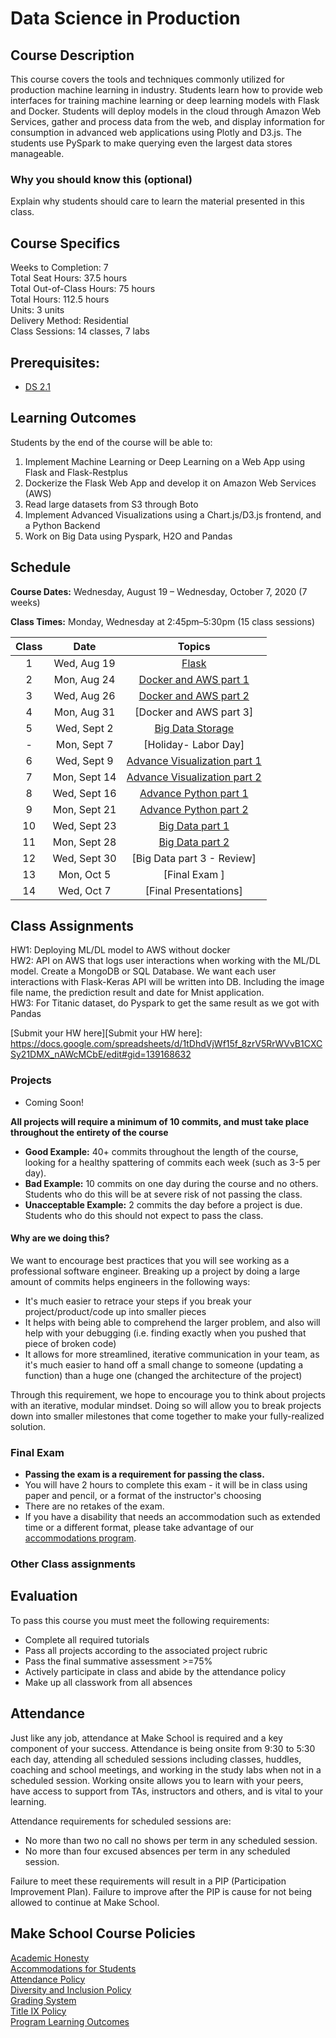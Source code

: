 # Data Science in Production

## Course Description

This course covers the tools and techniques commonly utilized for production machine learning in industry. Students learn how to provide web interfaces for training machine learning or deep learning models with Flask and Docker. Students will deploy models in the cloud through Amazon Web Services, gather and process data from the web, and display information for consumption in advanced web applications using Plotly and D3.js. The students use PySpark to make querying even the largest data stores manageable.

### Why you should know this (optional)

Explain why students should care to learn the material presented in this class.

## Course Specifics

Weeks to Completion:  7 <br>
Total Seat Hours:  37.5 hours <br>
Total Out-of-Class Hours: 75 hours <br>
Total Hours: 112.5 hours <br>
Units:  3 units <br>
Delivery Method:  Residential <br>
Class Sessions:  14 classes, 7 labs

## Prerequisites:  

- [DS 2.1](https://github.com/Make-School-Courses/DS-2.1-Machine-Learning)

## Learning Outcomes

Students by the end of the course will be able to:

1. Implement Machine Learning or Deep Learning on a Web App using Flask and Flask-Restplus
1. Dockerize the Flask Web App and develop it on Amazon Web Services (AWS)
1. Read large datasets from S3 through Boto
1. Implement Advanced Visualizations using a Chart.js/D3.js frontend, and a Python Backend
1. Work on Big Data using Pyspark, H2O and Pandas



## Schedule
**Course Dates:** Wednesday, August 19 – Wednesday, October 7, 2020 (7 weeks)

**Class Times:** Monday, Wednesday at 2:45pm–5:30pm (15 class sessions)

| Class |          Date          |                 Topics                  |
|:-----:|:----------------------:|:---------------------------------------:|
|  1 |  Wed, Aug 19               | [Flask] |
|  2 |  Mon, Aug 24               | [Docker and AWS part 1] |
|  3 |  Wed, Aug 26               | [Docker and AWS part 2] |
|  4 |  Mon, Aug 31               | [Docker and AWS part 3] |
|  5 |  Wed, Sept 2               | [Big Data Storage] |
|  - |  Mon, Sept 7               | [Holiday- Labor Day] |
|  6 |  Wed, Sept 9               | [Advance Visualization part 1] |
|  7 |  Mon, Sept 14               | [Advance Visualization part 2] |
|  8 |  Wed, Sept 16               | [Advance Python part 1] |
|  9 |  Mon, Sept 21              | [Advance Python part 2] |
|  10 | Wed, Sept 23              | [Big Data part 1] |
| 11 |  Mon, Sept 28              | [Big Data part 2] |
| 12 |  Wed, Sept 30              | [Big Data part 3 - Review] |
| 13 |  Mon, Oct 5              | [Final Exam ] |
| 14 |  Wed, Oct 7              | [Final Presentations] |




[Flask]: Lessons/Flask.md
[Docker and AWS part 1]: Lessons/DockerAWS.md
[Docker and AWS part 2]: Lessons/DockerAWS.md
[Big Data Storage]: Lessons/BigDataStorage.md
[Advance Visualization part 1]: Lessons/AdvanceVisualization.md
[Advance Visualization part 2]: Lessons/AdvanceVisualization.md
[Advance Python part 1]: Lessons/AdvancePython.md
[Advance Python part 2]: Lessons/AdvancePython.md
[Big Data part 1]: Lessons/BigData.md
[Big Data part 2]: Lessons/BigData.md
[Big Data part 3]: Lessons/BigData.md


## Class Assignments
HW1: Deploying ML/DL model to AWS without docker
<br>
HW2: API on AWS that logs user interactions when working with the ML/DL model. Create a MongoDB or SQL Database. We want each user interactions with Flask-Keras API will be written into DB. Including the image file name, the prediction result and date for Mnist application.
<br>
HW3: For Titanic dataset, do Pyspark to get the same result as we got with Pandas

[Submit your HW here][Submit your HW here]: https://docs.google.com/spreadsheets/d/1tDhdVjWf15f_8zrV5RrWVvB1CXCSy21DMX_nAWcMCbE/edit#gid=139168632
### Projects

- Coming Soon!

**All projects will require a minimum of 10 commits, and must take place throughout the entirety of the course**

- **Good Example:** 40+ commits throughout the length of the course, looking for a healthy spattering of commits each week (such as 3-5 per day).
- **Bad Example:** 10 commits on one day during the course and no others. Students who do this will be at severe risk of not passing the class.
- **Unacceptable Example:** 2 commits the day before a project is due. Students who do this should not expect to pass the class.

#### Why are we doing this?

We want to encourage best practices that you will see working as a professional software engineer. Breaking up a project by doing a large amount of commits helps engineers in the following ways:

- It's much easier to retrace your steps if you break your project/product/code up into smaller pieces
- It helps with being able to comprehend the larger problem, and also will help with your debugging (i.e. finding exactly when you pushed that piece of broken code)
- It allows for more streamlined, iterative communication in your team, as it's much easier to hand off a small change to someone (updating a function) than a huge one (changed the architecture of the project)

Through this requirement, we hope to encourage you to think about projects with an iterative, modular mindset. Doing so will allow you to break projects down into smaller milestones that come together to make your fully-realized solution.

### Final Exam

-  **Passing the exam is a requirement for passing the class.**
- You will have 2 hours to complete this exam - it will be in class using paper and pencil, or a format of the instructor's choosing
- There are no retakes of the exam.
- If you have a disability that needs an accommodation such as extended time or a different format, please take advantage of our [accommodations program](make.sc/disability-policy).

### Other Class assignments

## Evaluation
To pass this course you must meet the following requirements:

- Complete all required tutorials
- Pass all projects according to the associated project rubric
- Pass the final summative assessment >=75%
- Actively participate in class and abide by the attendance policy
- Make up all classwork from all absences

## Attendance
Just like any job, attendance at Make School is required and a key component of your success. Attendance is being onsite from 9:30 to 5:30 each day, attending all scheduled sessions including classes, huddles, coaching and school meetings, and working in the study labs when not in a scheduled session. Working onsite allows you to learn with your peers, have access to support from TAs, instructors and others, and is vital to your learning.

Attendance requirements for scheduled sessions are:
- No more than two no call no shows per term in any scheduled session.
- No more than four excused absences per term in any scheduled session.

Failure to meet these requirements will result in a PIP (Participation Improvement Plan).  Failure to improve after the PIP is cause for not being allowed to continue at Make School.


## Make School Course Policies

[Academic Honesty](https://make.sc/academic-honesty)<br>
[Accommodations for Students](https://make.sc/accommodations-for-students)<br>
[Attendance Policy](https://make.sc/attendance-policy)  
[Diversity and Inclusion Policy](https://make.sc/diversity-and-inclusion-policy)<br>
[Grading System](https://make.sc/grading-system)
<br>
[Title IX Policy](https://make.sc/title-ix-policy)<br>
[Program Learning Outcomes](https://make.sc/program-learning-outcomes)
